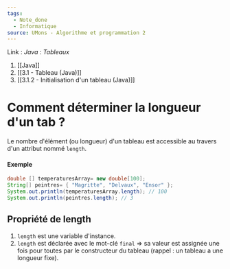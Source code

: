 ```yaml
---
tags:
  - Note_done
  - Informatique
source: UMons - Algorithme et programmation 2
---
```


Link :
_Java : Tableaux_
1. [[Java]]
2. [[3.1 - Tableau (Java)]]
3. [[3.1.2 - Initialisation d'un tableau (Java)]]
# Comment déterminer la longueur d'un tab ?
Le nombre d'élément (ou longueur) d'un tableau est accessible au travers d'un attribut nommé `length`.
#### Exemple
```java
double [] temperaturesArray= new double[100]; 
String[] peintres= { "Magritte", "Delvaux", "Ensor" }; 
System.out.println(temperaturesArray.length); // 100
System.out.println(peintres.length); // 3
```

## Propriété de length
1. `length` est une variable d'instance.
2. `length` est déclarée avec le mot-clé `final` ⇒ sa valeur est assignée une fois pour toutes par le constructeur du tableau (rappel : un tableau a une longueur fixe).